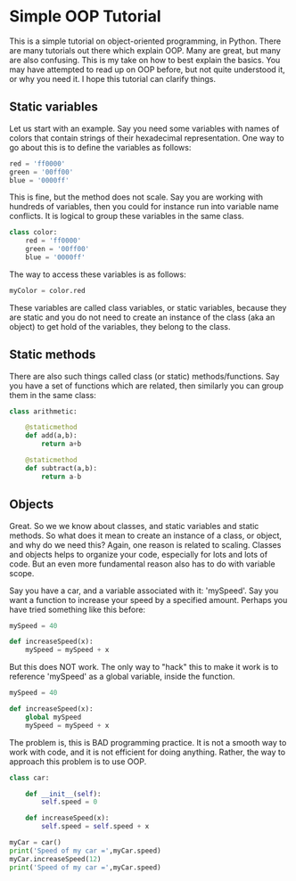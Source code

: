 # Simple OOP Tutorial
This is a simple tutorial on object-oriented programming, in Python. There are many tutorials out there which explain OOP. Many are great, but many are also confusing. This is my take on how to best explain the basics. You may have attempted to read up on OOP before, but not quite understood it, or why you need it. I hope this tutorial can clarify things.

## Static variables
Let us start with an example. Say you need some variables with names of colors that contain strings of their hexadecimal representation. One way to go about this is to define the variables as follows:
```python
red = 'ff0000'
green = '00ff00'
blue = '0000ff'
```
This is fine, but the method does not scale. Say you are working with hundreds of variables, then you could for instance run into variable name conflicts. It is logical to group these variables in the same class.
```python
class color:
    red = 'ff0000'
    green = '00ff00'
    blue = '0000ff'
```
The way to access these variables is as follows:
```python
myColor = color.red
```
These variables are called class variables, or static variables, because they are static and you do not need to create an instance of the class (aka an object) to get hold of the variables, they belong to the class.

## Static methods
There are also such things called class (or static) methods/functions. Say you have a set of functions which are related, then similarly you can group them in the same class:
```python
class arithmetic:

    @staticmethod
    def add(a,b):
        return a+b

    @staticmethod
    def subtract(a,b):
        return a-b
```

## Objects
Great. So we we know about classes, and static variables and static methods. So what does it mean to create an instance of a class, or object, and why do we need this? Again, one reason is related to scaling. Classes and objects helps to organize your code, especially for lots and lots of code. But an even more fundamental reason also has to do with variable scope.

Say you have a car, and a variable associated with it: 'mySpeed'. Say you want a function to increase your speed by a specified amount. Perhaps you have tried something like this before:
```python
mySpeed = 40

def increaseSpeed(x):
    mySpeed = mySpeed + x
```
But this does NOT work. The only way to "hack" this to make it work is to reference 'mySpeed' as a global variable, inside the function.
```python
mySpeed = 40

def increaseSpeed(x):
    global mySpeed
    mySpeed = mySpeed + x
```
The problem is, this is BAD programming practice. It is not a smooth way to work with code, and it is not efficient for doing anything. Rather, the way to approach this problem is to use OOP.
```python
class car:

    def __init__(self):
        self.speed = 0

    def increaseSpeed(x):
    	self.speed = self.speed + x

myCar = car()
print('Speed of my car =',myCar.speed)
myCar.increaseSpeed(12)
print('Speed of my car =',myCar.speed)
```